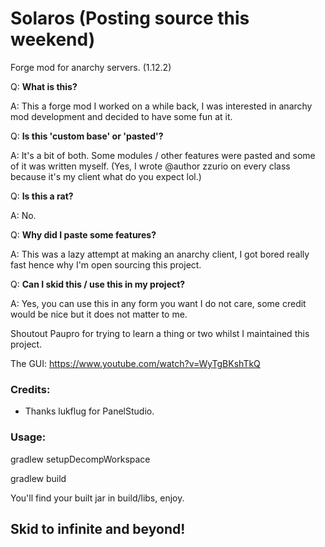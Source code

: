 # Solaros (Posting source this weekend)
Forge mod for anarchy servers. (1.12.2)

Q: **What is this?**

A: This a forge mod I worked on a while back, I was interested in anarchy mod development and decided to have some fun at it. 

Q: **Is this 'custom base' or 'pasted'?**

A: It's a bit of both. Some modules / other features were pasted and some of it was written myself. (Yes, I wrote @author zzurio on every class because it's my client what do you expect lol.)

Q: **Is this a rat?**

A: No.

Q: **Why did I paste some features?**

A: This was a lazy attempt at making an anarchy client, I got bored really fast hence why I'm open sourcing this project.

Q: **Can I skid this / use this in my project?**

A: Yes, you can use this in any form you want I do not care, some credit would be nice but it does not matter to me. 

Shoutout Paupro for trying to learn a thing or two whilst I maintained this project. 

The GUI:
https://www.youtube.com/watch?v=WyTgBKshTkQ

### Credits:
- Thanks lukflug for PanelStudio.

### Usage:
gradlew setupDecompWorkspace

gradlew build

You'll find your built jar in build/libs, enjoy. 

## Skid to infinite and beyond! 
